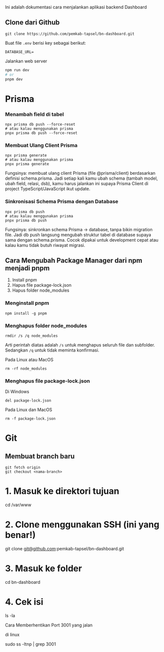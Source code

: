 Ini adalah dokumentasi cara menjalankan aplikasi backend Dashboard

## Clone dari Github

```shell
git clone https://github.com/pemkab-tapsel/bn-dashboard.git
```

Buat file `.env` berisi key sebagai berikut:

```
DATABASE_URL=
```

Jalankan web server

```bash
npm run dev
# or
pnpm dev
```

# Prisma

### Menambah field di tabel

```shell
npx prisma db push --force-reset
# atau kalau menggunakan prisma
pnpx prisma db push --force-reset
```

### Membuat Ulang Client Prisma

```shell
npx prisma generate
# atau kalau menggunakan prisma
pnpx prisma generate
```

Fungsinya: membuat ulang client Prisma (file @prisma/client) berdasarkan definisi schema.prisma.
Jadi setiap kali kamu ubah schema (tambah model, ubah field, relasi, dsb), kamu harus jalankan ini supaya Prisma Client di project TypeScript/JavaScript ikut update.

### Sinkronisasi Schema Prisma dengan Database

```shell
npx prisma db push
# atau kalau menggunakan prisma
pnpx prisma db push
```

Fungsinya: sinkronkan schema Prisma → database, tanpa bikin migration file.
Jadi db push langsung mengubah struktur tabel di database supaya sama dengan schema.prisma.
Cocok dipakai untuk development cepat atau kalau kamu tidak butuh riwayat migrasi.

## Cara Mengubah Package Manager dari npm menjadi pnpm

1. Install pnpm
1. Hapus file package-lock.json
1. Hapus folder node_modules

### Menginstall pnpm

```shell
npm install -g pnpm
```

### Menghapus folder node_modules

```shell
rmdir /s /q node_modules
```

Arti perintah diatas adalah `/s` untuk menghapus seluruh file dan subfolder. Sedangkan `/q` untuk tidak meminta konfirmasi.

Pada Linux atau MacOS

```shell
rm -rf node_modules
```

### Menghapus file package-lock.json

Di Windows

```shell
del package-lock.json
```

Pada Linux dan MacOS

```shell
rm -f package-lock.json
```

# Git

## Membuat branch baru

```shell
git fetch origin
git checkout <nama-branch>
```
# 1. Masuk ke direktori tujuan
cd /var/www

# 2. Clone menggunakan SSH (ini yang benar!)
git clone git@github.com:pemkab-tapsel/bn-dashboard.git

# 3. Masuk ke folder
cd bn-dashboard

# 4. Cek isi
ls -la

Cara Memberhentikan Port 3001 yang jalan

di linux

sudo ss -ltnp | grep 3001